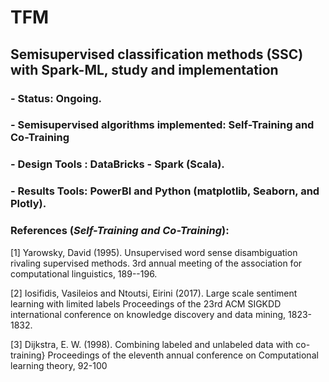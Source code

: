 # TFM 
## Semisupervised classification methods (SSC) with Spark-ML, study and implementation 

### - Status: Ongoing.
### - Semisupervised algorithms implemented:  Self-Training and Co-Training
### - Design Tools : DataBricks - Spark (Scala).
### - Results Tools: PowerBI and Python (matplotlib, Seaborn, and Plotly).

###   References (_Self-Training and Co-Training_):

<a id="1">[1]</a> 
Yarowsky, David (1995). 
Unsupervised word sense disambiguation rivaling supervised methods.
3rd annual meeting of the association for computational linguistics, 189--196.

<a id="1">[2]</a> 
Iosifidis, Vasileios and Ntoutsi, Eirini (2017). 
Large scale sentiment learning with limited labels 
Proceedings of the 23rd ACM SIGKDD international conference on knowledge discovery and data mining, 1823-1832.

<a id="1">[3]</a> 
Dijkstra, E. W. (1998). 
Combining labeled and unlabeled data with co-training} 
Proceedings of the eleventh annual conference on Computational learning theory, 92-100

